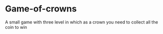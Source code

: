 # Game-of-crowns
A small game with three level in which as a crown you need to collect all the coin to win
